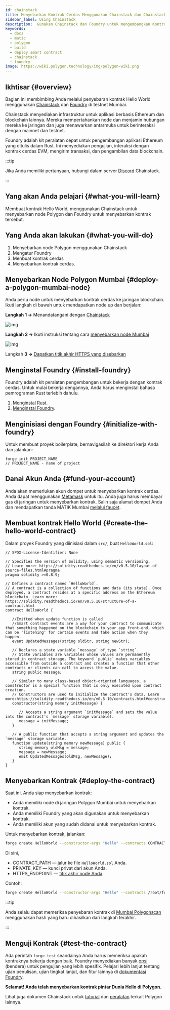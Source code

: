 ```yaml
---
id: chainstack
title: Menyebarkan Kontrak Cerdas Menggunakan Chainstack dan Chainstack
sidebar_label: Using Chainstack
description:  Gunakan Chainstack dan Foundry untuk mengembangkan Kontrak Cerdas pada Polygon
keywords:
  - docs
  - matic
  - polygon
  - build
  - deploy smart contract
  - chainstack
  - foundry
image: https://wiki.polygon.technology/img/polygon-wiki.png
---
```


## Ikhtisar {#overview}

Bagian ini membimbing Anda melalui penyebaran kontrak Hello World menggunakan [Chainstack](https://chainstack.com/build-better-with-polygon/) dan [Foundry](https://github.com/gakonst/foundry/) di testnet Mumbai.

Chainstack menyediakan infrastruktur untuk aplikasi berbasis Ethereum dan blockchain lainnya. Mereka mempertahankan node dan menjamin hubungan mereka ke jaringan dan juga menawarkan antarmuka untuk berinteraksi dengan mainnet dan testnet.

Foundry adalah kit peralatan cepat untuk pengembangan aplikasi Ethereum yang ditulis dalam Rust. Ini menyediakan pengujian, interaksi dengan kontrak cerdas EVM, mengirim transaksi, dan pengambilan data blockchain.

:::tip

Jika Anda memiliki pertanyaan, hubungi dalam server [<ins>Discord</ins>](https://discord.com/invite/Cymtg2f7pX) Chainstack.

:::

## Yang akan Anda pelajari {#what-you-will-learn}

Membuat kontrak Hello World, menggunakan Chainstack untuk menyebarkan node Polygon dan Foundry untuk menyebarkan kontrak tersebut.

## Yang Anda akan lakukan {#what-you-will-do}

1. Menyebarkan node Polygon menggunakan Chainstack
2. Mengatur Foundry
3. Menbuat kontrak cerdas
4. Menyebarkan kontrak cerdas.

## Menyebarkan Node Polygon Mumbai {#deploy-a-polygon-mumbai-node}

Anda perlu node untuk menyebarkan kontrak cerdas ke jaringan blockchain. Ikuti langkah di bawah untuk mendapatkan node up dan berjalan:

**Langkah 1 →** Menandatangani dengan [Chainstack](https://console.chainstack.com/user/account/create)

![img](/img/chainstack/sign-up.png)

**Langkah 2 →** Ikuti instruksi tentang cara [menyebarkan node Mumbai](https://docs.chainstack.com/platform/join-a-public-network#join-a-polygon-pos-network)

![img](/img/chainstack/join-network.png)

Langkah **3 →** [Dapatkan titik akhir HTTPS yang disebarkan](https://docs.chainstack.com/platform/view-node-access-and-credentials)

## Menginstal Foundry {#install-foundry}

Foundry adalah kit peralatan pengembangan untuk bekerja dengan kontrak cerdas. Untuk mulai bekerja dengannya, Anda harus menginstal bahasa pemrograman Rust terlebih dahulu.

1. [Menginstal Rust](https://www.rust-lang.org/tools/install).
1. [Menginstal Foundry](https://github.com/gakonst/foundry/).

## Menginisiasi dengan Foundry {#initialize-with-foundry}

Untuk membuat proyek boilerplate, bernavigasilah ke direktori kerja Anda dan jalankan:

```
forge init PROJECT_NAME
// PROJECT_NAME - name of project
```

## Danai Akun Anda {#fund-your-account}

Anda akan memerlukan akun dompet untuk menyebarkan kontrak cerdas. Anda dapat menggunakan [Metamask](https://metamask.io/) untuk itu. Anda juga harus membayar gas di jaringan untuk menyebarkan kontrak. Salin saja alamat dompet Anda dan mendapatkan tanda MATIK Mumbai [melalui faucet](https://faucet.polygon.technology/).

## Membuat kontrak Hello World {#create-the-hello-world-contract}

Dalam proyek Foundry yang diinisiasi dalam `src/`, buat `HelloWorld.sol`:

```
// SPDX-License-Identifier: None

// Specifies the version of Solidity, using semantic versioning.
// Learn more: https://solidity.readthedocs.io/en/v0.5.10/layout-of-source-files.html#pragma
pragma solidity >=0.8.9;

// Defines a contract named `HelloWorld`.
// A contract is a collection of functions and data (its state). Once deployed, a contract resides at a specific address on the Ethereum blockchain. Learn more: https://solidity.readthedocs.io/en/v0.5.10/structure-of-a-contract.html
contract HelloWorld {

   //Emitted when update function is called
   //Smart contract events are a way for your contract to communicate that something happened on the blockchain to your app front-end, which can be 'listening' for certain events and take action when they happen.
   event UpdatedMessages(string oldStr, string newStr);

   // Declares a state variable `message` of type `string`.
   // State variables are variables whose values are permanently stored in contract storage. The keyword `public` makes variables accessible from outside a contract and creates a function that other contracts or clients can call to access the value.
   string public message;

   // Similar to many class-based object-oriented languages, a constructor is a special function that is only executed upon contract creation.
   // Constructors are used to initialize the contract's data. Learn more:https://solidity.readthedocs.io/en/v0.5.10/contracts.html#constructors
   constructor(string memory initMessage) {

      // Accepts a string argument `initMessage` and sets the value into the contract's `message` storage variable).
      message = initMessage;
   }

   // A public function that accepts a string argument and updates the `message` storage variable.
   function update(string memory newMessage) public {
      string memory oldMsg = message;
      message = newMessage;
      emit UpdatedMessages(oldMsg, newMessage);
   }
}
```

## Menyebarkan Kontrak {#deploy-the-contract}

Saat ini, Anda siap menyebarkan kontrak:

* Anda memiliki node di jaringan Polygon Mumbai untuk menyebarkan kontrak.
* Anda memiliki Foundry yang akan digunakan untuk menyebarkan kontrak.
* Anda memiliki akun yang sudah didanai untuk menyebarkan kontrak.

Untuk menyebarkan kontrak, jalankan:

```bash
forge create HelloWorld --constructor-args "Hello" --contracts CONTRACT_PATH --private-key PRIVATE_KEY --rpc-url HTTPS_ENDPOINT
```

Di sini,

* CONTRACT_PATH — jalur ke file `HelloWorld.sol` Anda.
* PRIVATE_KEY — kunci privat dari akun Anda.
* HTTPS_ENDPOINT — [titik akhir node Anda](https://docs.chainstack.com/platform/view-node-access-and-credentials).

Contoh:

```sh
forge create HelloWorld --constructor-args "Hello" --contracts /root/foundry/src/HelloWorld.sol --private-key d8936f6eae35c73a14ea7c1aabb8d068e16889a7f516c8abc482ba4e1489f4cd --rpc-url https://nd-123-456-789.p2pify.com/3c6e0b8a9c15224a8228b9a98ca1531d
```

:::tip

Anda selalu dapat memeriksa penyebaran kontrak di [<ins>Mumbai Polygonscan</ins>](https://mumbai.polygonscan.com/) menggunakan hash yang baru dihasilkan dari langkah terakhir.

:::

## Menguji Kontrak {#test-the-contract}

Ada perintah `forge test` seandainya Anda harus memeriksa apakah kontraknya bekerja dengan baik. Foundry menyediakan banyak [opsi](https://book.getfoundry.sh/reference/forge/forge-test) (bendera) untuk pengujian yang lebih spesifik. Pelajari lebih lanjut tentang ujian penulisan, ujian tingkat lanjut, dan fitur lainnya di [dokumentasi Foundry](https://book.getfoundry.sh/forge/tests).

**Selamat! Anda telah menyebarkan kontrak pintar Dunia Hello di Polygon.**

Lihat juga dokumen Chainstack untuk [<ins>tutorial</ins>](https://docs.chainstack.com/tutorials/polygon/) dan [<ins>peralatan</ins>](https://docs.chainstack.com/operations/polygon/tools) terkait Polygon lainnya.
